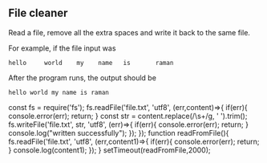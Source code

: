## File cleaner
Read a file, remove all the extra spaces and write it back to the same file.

For example, if the file input was
```
hello     world    my    name   is       raman
```

After the program runs, the output should be

```
hello world my name is raman
```


const fs = require('fs');
fs.readFile('file.txt', 'utf8', (err,content)=>{
    if(err){
        console.error(err);
        return;
    }
    const str = content.replace(/\s+/g, ' ').trim(); 
    fs.writeFile('file.txt', str, 'utf8', (err)=>{
        if(err){
            console.error(err);
            return;
        }
        console.log("written successfully");
    });
});
function readFromFile(){
    fs.readFile('file.txt', 'utf8', (err,content1)=>{
    if(err){
        console.error(err);
            return;
        }
        console.log(content1);
    });
}
setTimeout(readFromFile,2000);